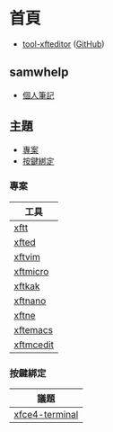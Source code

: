 
# 首頁

* [tool-xfteditor](https://samwhelp.github.io/tool-xfteditor/) ([GitHub](https://github.com/samwhelp/tool-xfteditor))


## samwhelp

* [個人筆記](https://samwhelp.github.io/book/)


## 主題

* [專案](#專案)
* [按鍵綁定](#按鍵綁定)

### 專案

| 工具 |
| --- |
| [xftt](https://samwhelp.github.io/tool-xfteditor/read/project/xfteditor/xftt) |
| [xfted](https://samwhelp.github.io/tool-xfteditor/read/project/xfteditor/xfted) |
| [xftvim](https://samwhelp.github.io/tool-xfteditor/read/project/xfteditor/xftvim) |
| [xftmicro](https://samwhelp.github.io/tool-xfteditor/read/project/xfteditor/xftmicro) |
| [xftkak](https://samwhelp.github.io/tool-xfteditor/read/project/xfteditor/xftkak) |
| [xftnano](https://samwhelp.github.io/tool-xfteditor/read/project/xfteditor/xftnano) |
| [xftne](https://samwhelp.github.io/tool-xfteditor/read/project/xfteditor/xftne) |
| [xftemacs](https://samwhelp.github.io/tool-xfteditor/read/project/xfteditor/xftemacs) |
| [xftmcedit](https://samwhelp.github.io/tool-xfteditor/read/project/xfteditor/xftmcedit) |

### 按鍵綁定

| 議題 |
| --- |
| [xfce4-terminal](https://samwhelp.github.io/tool-xfteditor/read/project/xfteditor/#) |
